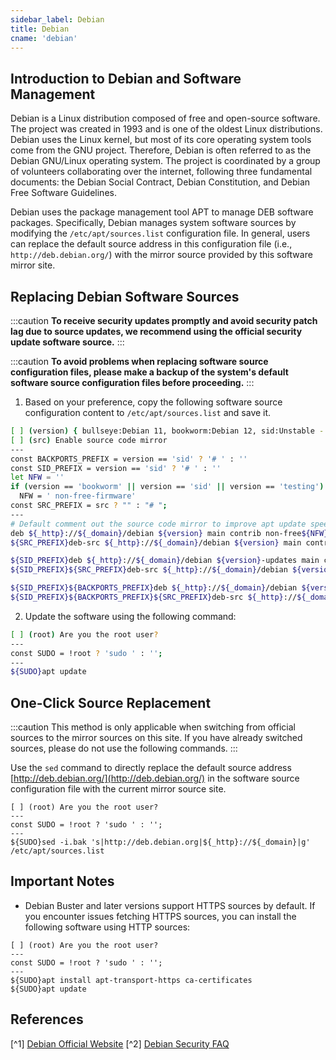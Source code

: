 ```yaml
---
sidebar_label: Debian
title: Debian
cname: 'debian'
---
```


## Introduction to Debian and Software Management

Debian is a Linux distribution composed of free and open-source software. The project was created in 1993 and is one of the oldest Linux distributions. Debian uses the Linux kernel, but most of its core operating system tools come from the GNU project. Therefore, Debian is often referred to as the Debian GNU/Linux operating system. The project is coordinated by a group of volunteers collaborating over the internet, following three fundamental documents: the Debian Social Contract, Debian Constitution, and Debian Free Software Guidelines.

Debian uses the package management tool APT to manage DEB software packages. Specifically, Debian manages system software sources by modifying the `/etc/apt/sources.list` configuration file. In general, users can replace the default source address in this configuration file (i.e., `http://deb.debian.org/`) with the mirror source provided by this software mirror site.
## Replacing Debian Software Sources

:::caution
**To receive security updates promptly and avoid security patch lag due to source updates, we recommend using the official security update software source.** 
:::

:::caution
**To avoid problems when replacing software source configuration files, please make a backup of the system's default software source configuration files before proceeding.** 
::: 

1. Based on your preference, copy the following software source configuration content to `/etc/apt/sources.list` and save it.

```bash varcode
[ ] (version) { bullseye:Debian 11, bookworm:Debian 12, sid:Unstable - SID, testing:Testing, buster:Debian 10 } Debian version
[ ] (src) Enable source code mirror
---
const BACKPORTS_PREFIX = version == 'sid' ? '# ' : ''
const SID_PREFIX = version == 'sid' ? '# ' : ''
let NFW = ''
if (version == 'bookworm' || version == 'sid' || version == 'testing') 
  NFW = ' non-free-firmware'
const SRC_PREFIX = src ? "" : "# ";
---
# Default comment out the source code mirror to improve apt update speed. Uncomment if needed.
deb ${_http}://${_domain}/debian ${version} main contrib non-free${NFW}
${SRC_PREFIX}deb-src ${_http}://${_domain}/debian ${version} main contrib non-free${NFW}

${SID_PREFIX}deb ${_http}://${_domain}/debian ${version}-updates main contrib non-free${NFW}
${SID_PREFIX}${SRC_PREFIX}deb-src ${_http}://${_domain}/debian ${version}-updates main contrib non-free${NFW}

${SID_PREFIX}${BACKPORTS_PREFIX}deb ${_http}://${_domain}/debian ${version}-backports main contrib non-free${NFW}
${SID_PREFIX}${BACKPORTS_PREFIX}${SRC_PREFIX}deb-src ${_http}://${_domain}/debian ${version}-backports main contrib non-free${NFW}
```


2. Update the software using the following command:

```bash varcode
[ ] (root) Are you the root user?
---
const SUDO = !root ? 'sudo ' : '';
---
${SUDO}apt update
```

## One-Click Source Replacement

:::caution
This method is only applicable when switching from official sources to the mirror sources on this site. If you have already switched sources, please do not use the following commands.
:::

Use the `sed` command to directly replace the default source address [http://deb.debian.org/](http://deb.debian.org/)  in the software source configuration file with the current mirror source site.

```shell varcode
[ ] (root) Are you the root user?
---
const SUDO = !root ? 'sudo ' : '';
---
${SUDO}sed -i.bak 's|http://deb.debian.org|${_http}://${_domain}|g' /etc/apt/sources.list
```


## Important Notes
- Debian Buster and later versions support HTTPS sources by default. If you encounter issues fetching HTTPS sources, you can install the following software using HTTP sources:

```shell varcode
[ ] (root) Are you the root user?
---
const SUDO = !root ? 'sudo ' : '';
---
${SUDO}apt install apt-transport-https ca-certificates
${SUDO}apt update
```

<!-- 2. Connection reset by peer issue

In apt versions 2.1.9 and later, there is a suspected compatibility issue between apt's HTTP Pipelining feature and Nginx servers, which may lead to occasional "Connection reset by peer" errors when downloading a large number of packages from mirror sites (e.g., during system upgrades). See [Debian bug #973581](https://bugs.debian.org/cgi-bin/bugreport.cgi?bug=973581) for more details.

Currently, users can resolve this issue by disabling the HTTP Pipelining feature. If needed, you can add the related setting to the apt system configuration with the following command:

```bash
echo "Acquire::http::Pipeline-Depth \"0\";" > /etc/apt/apt.conf.d/99nopipelining
``` -->
## References

[^1] [Debian Official Website](https://wiki.debian.org/zh_CN/DebianIntroduction) 
[^2] [Debian Security FAQ](https://www.debian.org/security/faq.en.html#mirror)
